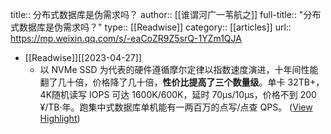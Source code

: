 title:: 分布式数据库是伪需求吗？
author:: [[谁谓河广一苇航之]]
full-title:: "分布式数据库是伪需求吗？"
type:: [[Readwise]]
category:: [[articles]]
url:: https://mp.weixin.qq.com/s/-eaCoZR9Z5srQ-1YZm1QJA

- [[Readwise]][[2023-04-27]]
	- 以 NVMe SSD 为代表的硬件遵循摩尔定律以指数速度演进，十年间性能翻了几十倍，价格降了几十倍，**性价比提高了三个数量级**。单卡 32TB+， 4K随机读写 IOPS 可达 1600K/600K，延时 70µs/10µs，价格不到 200 ¥/TB·年。跑集中式数据库单机能有一两百万的点写/点查 QPS。 ([View Highlight](https://read.readwise.io/read/01gy970f6k6qak161pvrff2edx))